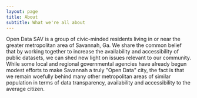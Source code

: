 ```yaml
---
layout: page
title: About
subtitle: What we're all about
---
```


Open Data SAV is a group of civic-minded residents living in or near the greater metropolitan area of Savannah, Ga. We share the common belief that by working together to increase the availability and accessibility of public datasets, we can shed new light on issues relevant to our community. While some local and regional governmental agencies have already begun modest efforts to make Savannah a truly "Open Data" city, the fact is that we remain woefully behind many other metropolitan areas of similar population in terms of data transparency, availability and accessibility to the average citizen.
